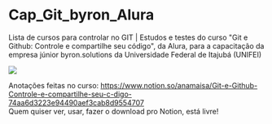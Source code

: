 # Cap_Git_byron_Alura
Lista de cursos para controlar no GIT | Estudos e testes do curso "Git e Github: Controle e compartilhe seu código", da Alura, para a capacitação da empresa júnior byron.solutions da Universidade Federal de Itajubá (UNIFEI)<br>

![](https://c.tenor.com/KJzVi78MGeUAAAAd/crive-crivelari.gif)

Anotações feitas no curso: <https://www.notion.so/anamaisa/Git-e-Github-Controle-e-compartilhe-seu-c-digo-74aa6d3223e94490aef3cab8d9554707><br/>
Quem quiser ver, usar, fazer o download pro Notion, está livre!
